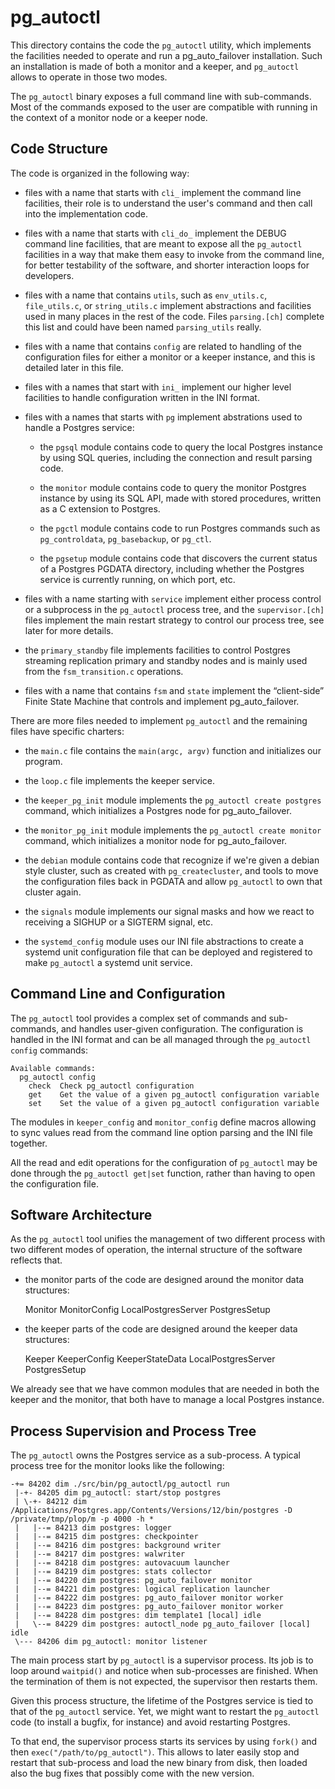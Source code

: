 # pg_autoctl

This directory contains the code the `pg_autoctl` utility, which implements
the facilities needed to operate and run a pg_auto_failover installation.
Such an installation is made of both a monitor and a keeper, and
`pg_autoctl` allows to operate in those two modes.

The `pg_autoctl` binary exposes a full command line with sub-commands. Most
of the commands exposed to the user are compatible with running in the
context of a monitor node or a keeper node.

## Code Structure

The code is organized in the following way:

  - files with a name that starts with `cli_` implement the command line
    facilities, their role is to understand the user's command and then call
    into the implementation code.

  - files with a name that starts with `cli_do_` implement the DEBUG command
    line facilities, that are meant to expose all the `pg_autoctl`
    facilities in a way that make them easy to invoke from the command line,
    for better testability of the software, and shorter interaction loops
    for developers.

  - files with a name that contains `utils`, such as `env_utils.c`,
    `file_utils.c`, or `string_utils.c` implement abstractions and
    facilities used in many places in the rest of the code. Files
    `parsing.[ch]` complete this list and could have been named
    `parsing_utils` really.

  - files with a name that contains `config` are related to handling of the
    configuration files for either a monitor or a keeper instance, and this
    is detailed later in this file.

  - files with a names that start with `ini_` implement our higher level
    facilities to handle configuration written in the INI format.

  - files with a names that starts with `pg` implement abstrations used to
    handle a Postgres service:

	  - the `pgsql` module contains code to query the local Postgres
        instance by using SQL queries, including the connection and result
        parsing code.

	  - the `monitor` module contains code to query the monitor Postgres
        instance by using its SQL API, made with stored procedures, written
        as a C extension to Postgres.

	  - the `pgctl` module contains code to run Postgres commands such as
        `pg_controldata`, `pg_basebackup`, or `pg_ctl`.

	  - the `pgsetup` module contains code that discovers the current status
        of a Postgres PGDATA directory, including whether the Postgres
        service is currently running, on which port, etc.

  - files with a name starting with `service` implement either process
    control or a subprocess in the `pg_autoctl` process tree, and the
    `supervisor.[ch]` files implement the main restart strategy to control
    our process tree, see later for more details.

  - the `primary_standby` file implements facilities to control Postgres
    streaming replication primary and standby nodes and is mainly used from
    the `fsm_transition.c` operations.

  - files with a name that contains `fsm` and `state` implement the
    “client-side” Finite State Machine that controls and implement
    pg_auto_failover.

There are more files needed to implement `pg_autoctl` and the remaining
files have specific charters:

  - the `main.c` file contains the `main(argc, argv)` function and
    initializes our program.

  - the `loop.c` file implements the keeper service.

  - the `keeper_pg_init` module implements the `pg_autoctl create postgres`
    command, which initializes a Postgres node for pg_auto_failover.

  - the `monitor_pg_init` module implements the `pg_autoctl create monitor`
    command, which initializes a monitor node for pg_auto_failover.

  - the `debian` module contains code that recognize if we're given a debian
    style cluster, such as created with `pg_createcluster`, and tools to
    move the configuration files back in PGDATA and allow `pg_autoctl` to
    own that cluster again.

  - the `signals` module implements our signal masks and how we react to
    receiving a SIGHUP or a SIGTERM signal, etc.

  - the `systemd_config` module uses our INI file abstractions to create a
    systemd unit configuration file that can be deployed and registered to
    make `pg_autoctl` a systemd unit service.

## Command Line and Configuration

The `pg_autoctl` tool provides a complex set of commands and sub-commands,
and handles user-given configuration. The configuration is handled in the
INI format and can be all managed through the `pg_autoctl config` commands:

```
Available commands:
  pg_autoctl config
    check  Check pg_autoctl configuration
    get    Get the value of a given pg_autoctl configuration variable
    set    Set the value of a given pg_autoctl configuration variable
```

The modules in `keeper_config` and `monitor_config` define macros allowing
to sync values read from the command line option parsing and the INI file
together.

All the read and edit operations for the configuration of `pg_autoctl` may
be done through the `pg_autoctl get|set` function, rather than having to
open the configuration file.

## Software Architecture

As the `pg_autoctl` tool unifies the management of two different process
with two different modes of operation, the internal structure of the
software reflects that.

  - the monitor parts of the code are designed around the monitor data
    structures:

	  Monitor
	  MonitorConfig
	  LocalPostgresServer
	  PostgresSetup

  - the keeper parts of the code are designed around the keeper data
    structures:

	  Keeper
	  KeeperConfig
	  KeeperStateData
	  LocalPostgresServer
	  PostgresSetup

We already see that we have common modules that are needed in both the
keeper and the monitor, that both have to manage a local Postgres instance.

## Process Supervision and Process Tree

The `pg_autoctl` owns the Postgres service as a sub-process. A typical
process tree for the monitor looks like the following:

```
-+= 84202 dim ./src/bin/pg_autoctl/pg_autoctl run
 |-+- 84205 dim pg_autoctl: start/stop postgres
 | \-+- 84212 dim /Applications/Postgres.app/Contents/Versions/12/bin/postgres -D /private/tmp/plop/m -p 4000 -h *
 |   |--= 84213 dim postgres: logger
 |   |--= 84215 dim postgres: checkpointer
 |   |--= 84216 dim postgres: background writer
 |   |--= 84217 dim postgres: walwriter
 |   |--= 84218 dim postgres: autovacuum launcher
 |   |--= 84219 dim postgres: stats collector
 |   |--= 84220 dim postgres: pg_auto_failover monitor
 |   |--= 84221 dim postgres: logical replication launcher
 |   |--= 84222 dim postgres: pg_auto_failover monitor worker
 |   |--= 84223 dim postgres: pg_auto_failover monitor worker
 |   |--= 84228 dim postgres: dim template1 [local] idle
 |   \--= 84229 dim postgres: autoctl_node pg_auto_failover [local] idle
 \--- 84206 dim pg_autoctl: monitor listener
```

The main process start by `pg_autoctl` is a supervisor process. Its job is
to loop around `waitpid()` and notice when sub-processes are finished. When
the termination of them is not expected, the supervisor then restarts them.

Given this process structure, the lifetime of the Postgres service is tied
to that of the `pg_autoctl` service. Yet, we might want to restart the
`pg_autoctl` code (to install a bugfix, for instance) and avoid restarting
Postgres.

To that end, the supervisor process starts its services by using `fork()`
and then `exec("/path/to/pg_autoctl")`. This allows to later easily stop and
restart that sub-process and load the new binary from disk, then loaded also
the bug fixes that possibly come with the new version.
